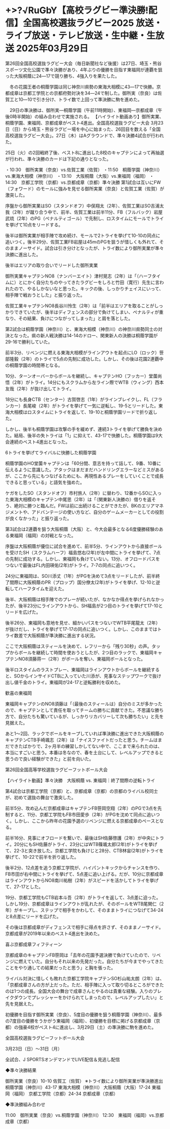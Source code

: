 # +>?√RuGbY【高校ラグビー準決勝!配信】全国高校選抜ラグビー2025 放送・ライブ放送・テレビ放送・生中継・生放送 2025年03月29日

第26回全国高校選抜ラグビー大会（毎日新聞社など後援）は27日、埼玉・熊谷スポーツ文化公園で準々決勝があり、4年ぶりの優勝を目指す東福岡が連覇を狙った大阪桐蔭に24―17で競り勝ち、4強入りを果たした。

　冬の花園王者の桐蔭学園は同じ神奈川県勢の東海大相模に43―17で快勝。京都成章は京都工学院との京都府勢対決を34―24で制した。御所実（奈良）は佐賀工と10―10で引き分け、トライ数で上回って準決勝に駒を進めた。

　29日の準決勝は、御所実―桐蔭学園（午前11時開始）、東福岡―京都成章（午後0時半開始）の組み合わせで実施される。
【ハイライト動画あり】御所実業、桐蔭学園、東福岡、京都成章がベスト4進出。全国高校選抜ラグビー大会
3月23日（日）から埼玉・熊谷ラグビー場を中心に始まった、26回目を数える「全国高校選抜ラグビー大会」。27日（木）はAグラウンドで、準々決勝4試合が行われた。

25日（火）の2回戦終了後、ベスト8に進出した8校のキャプテンによって再抽選が行われ、準々決勝のカードは下記の通りとなった。

・10:30　御所実業（奈良）vs.佐賀工業（佐賀）
・11:50　桐蔭学園（神奈川）vs.東海大相模（神奈川）
・13:10　大阪桐蔭（大阪）vs.東福岡（福岡）
・14:30　京都工学院（京都）vs.京都成章（京都）準々決勝
第1試合は互いにFW（フォワード）のモールに強みを見せる御所実業（奈良）と佐賀工業（佐賀）が激突した。

序盤から御所実業はSO（スタンドオフ）中俣翔太（2年）、佐賀工業はSO吉浦太我（2年）が蹴り合う中で、前半、佐賀工業は前半11分、FB（フルバック）岩屋武琉（2年）のPG（ペナルティゴール）で先制し、ロスタイムにモールでトライを挙げて10点をリードする。

後半は御所実業が相手陣で攻め続け、モールで2トライを挙げて10-10の同点に追いつく。後半29分、佐賀工業FB岩屋は45mのPGを狙うが惜しくも外れて、そのままノーサイド。試合は引き分けとなったが、トライ数により御所実業が準々決勝に進出した。


後半はエリアの取り合いでリードした御所実業

御所実業キャプテンNO8（ナンバーエイト）津村晃志（2年）は「（ハーフタイムに）とにかく自分たちのやってきたラグビーをしろと竹田（寛行）先生に言われたので、やるしかないなと思った。キックの後、しっかりチェイスにいって、相手陣で戦おうとした」と振り返った。

佐賀工業キャプテンNO8長谷川怜生（2年）は「前半はエリアを取ることがしっかりできていたが、後半はディフェンスの部分で負けてしまい、ペナルティが重なり、その結果、負けにつながってしまった」と肩を落とした。

第2試合は桐蔭学園（神奈川）と、東海大相模（神奈川）の神奈川県勢同士の対決となった。県の新人戦決勝は14-14のドロー、関東新人の決勝は桐蔭学園が29-16で勝利していた。

前半3分、リベンジに燃える東海大相模がラインアウトを起点にLO（ロック）笹部隆毅（2年）のトライで5点の先制に成功した。しかし、その後は花園2連覇中の桐蔭学園の時間帯となる。

10分、ターンオーバーからボールを継続し、キャプテンHO（フッカー）堂薗尚悟（2年）がトライ。14分にもスクラムから左ライン際でWTB（ウィング）西本友哉（2年）が抜け出してトライ。

18分にも長身CTB（センター）古賀啓志（1年）がラインブレイクし、FL（フランカー）長尾峻（2年）がトライを挙げて一気に逆転し、19-5とリードした。東海大相模はロスタイムにトライを返して、19-10と桐蔭学園リードで折り返した。

しかし、後半も桐蔭学園は攻撃の手を緩めず、連続3トライを挙げて勝負を決めた。結局、後半の失トライは「1」に抑えて、43-17で快勝した。桐蔭学園は9大会連続のベスト4進出となった。


6トライを挙げてライバルに快勝した桐蔭学園

桐蔭学園のHO堂薗キャプテンは「60分間、意志を持って話して、9番、10番に伝えるように意識した。アタックはまだまだハンドリングエラーなどミスがあるが、ここから先にもつなげるためにも、再現性あるプレーをしていくことで成長できると思っている」と語気を強めた。

ケガをしたSO（スタンドオフ）市村旅人（2年）に替わり、12番からSOに入った東海大相模のキャプテン中尾思（2年）は「（関東新人決勝の）借りを返そう、絶対に勝つと臨んだ。FWは前に出続けることができたが、BKのエリアマネジメントや、アドバンテージの使い方など、自分のゲームメーカーとしての役割が良くなかった」と振り返った。

第3試合は2連覇を狙う大阪桐蔭（大阪）と、今大会最多となる6度優勝経験のある東福岡（福岡）の対戦となった。

序盤は大阪桐蔭が優位に試合を進めて、前半5分、ラインアウトから直接ボールを受けたSH（スクラムハーフ）福島悠右(2年)が左中間にトライを挙げて、7点の先制に成功する。しかし、東福岡も負けていない。13分、オフロードパスをつないで最後はFL内田瑛佑(2年)がトライ。7-7の同点に追いつく。

24分に東福岡は、SO川添丈（1年）がPGを決めて3点をリードしたが、前半終了間際に大阪桐蔭のPR（プロップ）国分僚太(2年)がトライを挙げ、12-10と逆転してハーフタイムを迎えた。

後半、大阪桐蔭は相手陣でのプレーが続いたが、なかなか得点を挙げられなかったが、後半23分にラインアウトから、SH福島が2つ目のトライを挙げて17-10とリードを広げた。

後半26分、東福岡も意地を見せ、細かいパスをつないでWTB平尾龍太（2年）が抜けだし、トライを挙げて17-17の同点に追いつく。しかし、このままではトライ数差で大阪桐蔭が準決勝に進出する状況。

ここで大阪桐蔭はスティールを決めて、レフリーから「残り30秒」の声。タップからボールを継続して時間を使おうとしたが、2つ目のラックで、東福岡キャプテンNO8須藤蒋一（2年）がボールを奪い、東福岡ボールとなった。

後半ロスタイムのラストプレー、東福岡はラインアウトからボールを継続すると、SOからインサイドCTBに入っていた川添が、見事なステップワークで抜け出し値千金のトライ。東福岡が24-17と逆転勝利を収めた。


歓喜の東福岡

東福岡キャプテンのNO8須藤は「（最後のスティールは）自分のミスが多かったので、キャプテンとして責任を取ってチームの勝ちに貢献できた。不思議な勝ち方で、自分たちも驚いているが、しっかりリカバリーして次も勝ちたい」と先を見据えた。

あと1～2回、ラックでボールをキープしていれば準決勝に進出できた大阪桐蔭のキャプテンCTB手崎颯志（2年）は「ナイスファイトだったと思う。チームはまだできたばかりで、2ヶ月半の練習しかしてない中で、ここまで来られたのは、本当にすごいと思う。本番は冬なので、春を土台にして、レベルアップできると思うので良い経験ができた」と前を向いた。

第26回全国高等学校選抜ラグビーフットボール大会


【ハイライト動画】準々決勝　大阪桐蔭 vs. 東福岡｜終了間際の逆転トライ

第4試合は京都工学院（京都）と、京都成章（京都）の京都のライバル校同士が、初めて選抜の舞台で激突した。

前半5分、攻め込んだ京都成章はキャプテンFB笹岡空翔（2年）のPGで3点を先制すると、11分、京都工学院もFB市田愛歩（2年）がPGを沈めて同点に追いつく。しかし、ここから昨年の花園予選のリベンジに燃える京都成章のペースとなる。

前半16分、見事にオフロードを繋いで、最後はSH佐藤啓護（2年）が中央にトライ。20分にもSH佐藤がトライ、23分にはWTB篠颯太郎(2年)がトライを挙げて、22-3と突き放した。京都工学院も負けじと28分、CTB林宙(2年)がトライを挙げて、10-22で前半を折り返した。

後半2分、12点差を追う京都工学院が、ハイパントキックからチャンスを作り、FB市田が右中間にトライを挙げて、5点差に追い上げる。だが、10分に京都成章はラインアウトからNO8南川祐樹（2年）がスピードを活かしてトライを挙げて、27-17とした。

19分、京都工学院もCTB岩本斗吾（2年）がトライを返して、3点差に迫った。しかし19分、京都成章はラインアウトが乱れたが、そのボールをWTB尾関仁（2年）がキープし、ステップで相手をかわして、そのままトライにつなげて34-24と8点差にリードを広げた。

その後は京都成章がディフェンスで相手に得点を許さず、そのままノーサイド。京都成章が2019年以来のベスト4進出を決めた。


喜ぶ京都成章フィフティーン

京都成章のキャプテンFB笹岡は「去年の花園予選決勝で負けていたので、リベンジに燃えていた。自分もそれ以来の先発だった。自分たちが今までやってきたことをやり通しての結果だったと思う」と胸を張った。

ライバル対決に惜しくも敗れた京都工学院キャプテンSO杉山祐太朗（2年）は、「京都成章さんの方が上だった。ただ、相手陣に入って取り切るところができたのは1つの成長。全国大会の舞台で成章さんとやるのは貴重な経験。入りのブレイクダウンでプレッシャーをかけられてしまったので、レベルアップしたい」と先を見据えた。

初優勝を目指す御所実業（奈良）、5度目の優勝を狙う桐蔭学園（神奈川）、最多の7度目の優勝をうかがう東福岡（福岡）、初優勝を目標に掲げる京都成章（京都）の強豪4校がベスト4に進出し、3月29日（土）の準決勝に駒を進めた。

全国高校選抜ラグビーフットボール大会


3月23日（日）～31日（月）

全試合、J SPORTSオンデマンドでLIVE配信＆見逃し配信

◆準々決勝結果

御所実業（奈良）10-10 佐賀工（佐賀）
※トライ数により御所実業が準決勝進出
桐蔭学園（神奈川）43-17 東海大相模（神奈川）
大阪桐蔭（大阪）17-24 東福岡（福岡）
京都工学院（京都）24-34 京都成章（京都）

◆準決勝組み合わせ

11:00　御所実業（奈良）vs.桐蔭学園（神奈川）
12:30　東福岡（福岡）vs.京都成章（京都）

